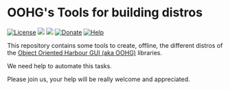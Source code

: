 # OOHG's Tools for building distros

[![License](https://img.shields.io/badge/license-GPLv2%20%2B%20Library%20Exception-blue.svg)](LICENSE.txt "License")
<a href="https://github.com/badges/shields/graphs/contributors" alt="Contributors">
    <img src="https://img.shields.io/github/contributors/oohg/samples" /></a>
<a href="https://github.com/badges/shields/pulse" alt="Activity">
    <img src="https://img.shields.io/github/commit-activity/m/oohg/samples" /></a>
[![Donate](https://img.shields.io/badge/Donate-Now-ff4500.svg)](https://www.paypal.com/cgi-bin/webscr?cmd=_donations&business=VYXQYCKWXLWAG&currency_code=USD&source=url "Donate Now")
[![Help](https://img.shields.io/badge/Help-Wanted-ff4500.svg)](https://github.com/oohg/distros/issues/3)
  
This repository contains some tools to create, offline, the different distros of the [Object Oriented Harbour GUI (aka OOHG)](https://github.com/oohg/core) libraries.

We need help to automate this tasks.

Please join us, your help will be really welcome and appreciated.
